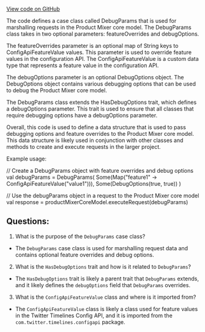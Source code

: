 [View code on GitHub](https://github.com/misbahsy/the-algorithm/product-mixer/core/src/main/scala/com/twitter/product_mixer/core/model/marshalling/request/DebugParams.scala)

The code defines a case class called DebugParams that is used for marshalling requests in the Product Mixer core model. The DebugParams class takes in two optional parameters: featureOverrides and debugOptions. 

The featureOverrides parameter is an optional map of String keys to ConfigApiFeatureValue values. This parameter is used to override feature values in the configuration API. The ConfigApiFeatureValue is a custom data type that represents a feature value in the configuration API. 

The debugOptions parameter is an optional DebugOptions object. The DebugOptions object contains various debugging options that can be used to debug the Product Mixer core model. 

The DebugParams class extends the HasDebugOptions trait, which defines a debugOptions parameter. This trait is used to ensure that all classes that require debugging options have a debugOptions parameter. 

Overall, this code is used to define a data structure that is used to pass debugging options and feature overrides to the Product Mixer core model. This data structure is likely used in conjunction with other classes and methods to create and execute requests in the larger project. 

Example usage:

// Create a DebugParams object with feature overrides and debug options
val debugParams = DebugParams(
  Some(Map("feature1" -> ConfigApiFeatureValue("value1"))),
  Some(DebugOptions(true, true))
)

// Use the debugParams object in a request to the Product Mixer core model
val response = productMixerCoreModel.executeRequest(debugParams)
## Questions: 
 1. What is the purpose of the `DebugParams` case class?
- The `DebugParams` case class is used for marshalling request data and contains optional feature overrides and debug options.

2. What is the `HasDebugOptions` trait and how is it related to `DebugParams`?
- The `HasDebugOptions` trait is likely a parent trait that `DebugParams` extends, and it likely defines the `debugOptions` field that `DebugParams` overrides.

3. What is the `ConfigApiFeatureValue` class and where is it imported from?
- The `ConfigApiFeatureValue` class is likely a class used for feature values in the Twitter Timelines Config API, and it is imported from the `com.twitter.timelines.configapi` package.